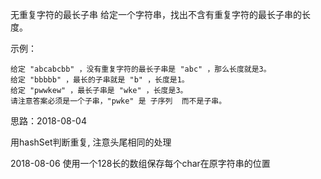 无重复字符的最长子串
给定一个字符串，找出不含有重复字符的最长子串的长度。

示例：
```
给定 "abcabcbb" ，没有重复字符的最长子串是 "abc" ，那么长度就是3。
给定 "bbbbb" ，最长的子串就是 "b" ，长度是1。
给定 "pwwkew" ，最长子串是 "wke" ，长度是3。
请注意答案必须是一个子串，"pwke" 是 子序列  而不是子串。
```

思路：2018-08-04

用hashSet判断重复, 注意头尾相同的处理

2018-08-06
使用一个128长的数组保存每个char在原字符串的位置